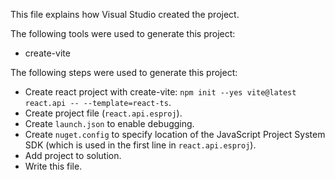 This file explains how Visual Studio created the project.

The following tools were used to generate this project:
- create-vite

The following steps were used to generate this project:
- Create react project with create-vite: `npm init --yes vite@latest react.api -- --template=react-ts`.
- Create project file (`react.api.esproj`).
- Create `launch.json` to enable debugging.
- Create `nuget.config` to specify location of the JavaScript Project System SDK (which is used in the first line in `react.api.esproj`).
- Add project to solution.
- Write this file.
